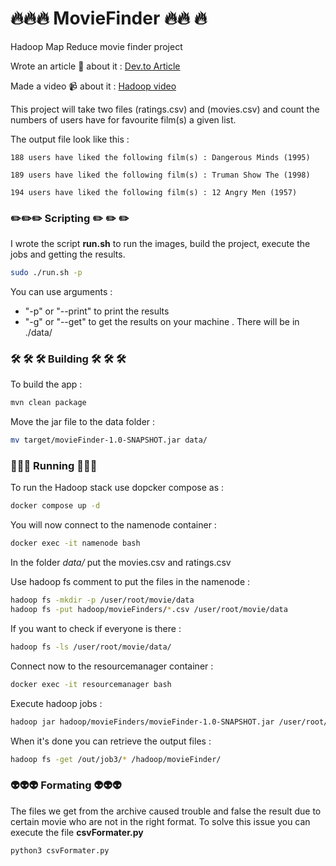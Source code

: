 
# :fire::fire::fire: MovieFinder :fire:🔥 :fire:

Hadoop Map Reduce movie finder project

Wrote an article 📝 about it : [Dev.to Article](https://dev.to/djulo/create-a-hadoop-map-reduce-project-with-multiple-mapper-multiple-jobs-and-multiple-inputs-48bp)

Made a video 📹 about it : [Hadoop video](https://www.youtube.com/watch?v=B56K7t-Rm_o)

This project will take two files (ratings.csv) and (movies.csv) and count the numbers of users have for favourite film(s) a given list.

The output file look like this :

```
188 users have liked the following film(s) : Dangerous Minds (1995)

189 users have liked the following film(s) : Truman Show The (1998)

194 users have liked the following film(s) : 12 Angry Men (1957)
```
### :pencil2::pencil2::pencil2: Scripting :pencil2: :pencil2: :pencil2:

I wrote the script **run.sh** to run the images, build the project, execute the jobs and getting the results.

```bash
sudo ./run.sh -p
```

You can use arguments :
- "-p" or "--print" to print the results
- "-g" or "--get" to get the results on your machine . There will be in ./data/

### 🛠️ 🛠️ 🛠️ Building 🛠️ 🛠️ 🛠️

To build the app :

```bash
mvn clean package
```

Move the jar file to the data folder : 

```bash
mv target/movieFinder-1.0-SNAPSHOT.jar data/
```

###  🚀🚀🚀 Running 🚀🚀🚀

To run the Hadoop stack use dopcker compose as : 

```bash
docker compose up -d
```

You will now connect to the namenode container :

```bash
docker exec -it namenode bash
```

In the folder *data/* put the movies.csv and ratings.csv

Use hadoop fs comment to put the files in the namenode :

```bash
hadoop fs -mkdir -p /user/root/movie/data
hadoop fs -put hadoop/movieFinders/*.csv /user/root/movie/data
```

If you want to check if everyone is there :
```bash
hadoop fs -ls /user/root/movie/data/
```

Connect now to the resourcemanager container :

```bash
docker exec -it resourcemanager bash
```

Execute hadoop jobs : 

```bash
hadoop jar hadoop/movieFinders/movieFinder-1.0-SNAPSHOT.jar /user/root/movie/data/ratings.csv /user/root/movie/data/movies.csv /out/
```

When it's done you can retrieve the output files :

```bash
hadoop fs -get /out/job3/* /hadoop/movieFinder/
```

### 👽️👽️👽️ Formating 👽️👽️👽️

The files we get from the archive caused trouble and false the result due to certain movie who are not in the right format.
To solve this issue you can execute the file **csvFormater.py**

```bash
python3 csvFormater.py
```
